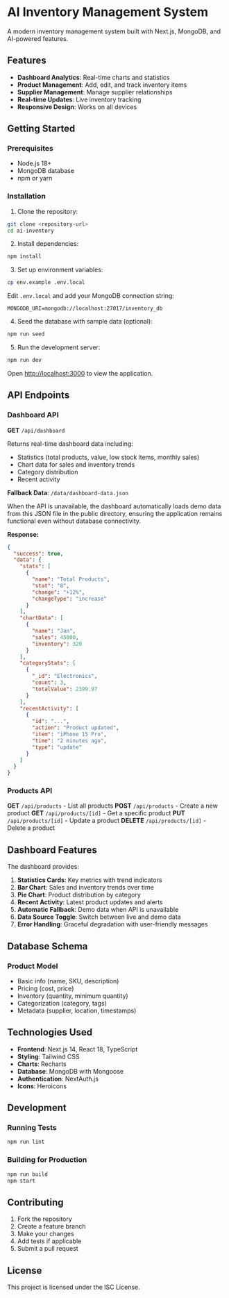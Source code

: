 # AI Inventory Management System

A modern inventory management system built with Next.js, MongoDB, and AI-powered features.

## Features

- **Dashboard Analytics**: Real-time charts and statistics
- **Product Management**: Add, edit, and track inventory items
- **Supplier Management**: Manage supplier relationships
- **Real-time Updates**: Live inventory tracking
- **Responsive Design**: Works on all devices

## Getting Started

### Prerequisites

- Node.js 18+ 
- MongoDB database
- npm or yarn

### Installation

1. Clone the repository:
```bash
git clone <repository-url>
cd ai-inventory
```

2. Install dependencies:
```bash
npm install
```

3. Set up environment variables:
```bash
cp env.example .env.local
```

Edit `.env.local` and add your MongoDB connection string:
```
MONGODB_URI=mongodb://localhost:27017/inventory_db
```

4. Seed the database with sample data (optional):
```bash
npm run seed
```

5. Run the development server:
```bash
npm run dev
```

Open [http://localhost:3000](http://localhost:3000) to view the application.

## API Endpoints

### Dashboard API

**GET** `/api/dashboard`

Returns real-time dashboard data including:
- Statistics (total products, value, low stock items, monthly sales)
- Chart data for sales and inventory trends
- Category distribution
- Recent activity

**Fallback Data**: `/data/dashboard-data.json`

When the API is unavailable, the dashboard automatically loads demo data from this JSON file in the public directory, ensuring the application remains functional even without database connectivity.

**Response:**
```json
{
  "success": true,
  "data": {
    "stats": [
      {
        "name": "Total Products",
        "stat": "8",
        "change": "+12%",
        "changeType": "increase"
      }
    ],
    "chartData": [
      {
        "name": "Jan",
        "sales": 45000,
        "inventory": 320
      }
    ],
    "categoryStats": [
      {
        "_id": "Electronics",
        "count": 3,
        "totalValue": 2399.97
      }
    ],
    "recentActivity": [
      {
        "id": "...",
        "action": "Product updated",
        "item": "iPhone 15 Pro",
        "time": "2 minutes ago",
        "type": "update"
      }
    ]
  }
}
```

### Products API

**GET** `/api/products` - List all products
**POST** `/api/products` - Create a new product
**GET** `/api/products/[id]` - Get a specific product
**PUT** `/api/products/[id]` - Update a product
**DELETE** `/api/products/[id]` - Delete a product

## Dashboard Features

The dashboard provides:

1. **Statistics Cards**: Key metrics with trend indicators
2. **Bar Chart**: Sales and inventory trends over time
3. **Pie Chart**: Product distribution by category
4. **Recent Activity**: Latest product updates and alerts
5. **Automatic Fallback**: Demo data when API is unavailable
6. **Data Source Toggle**: Switch between live and demo data
7. **Error Handling**: Graceful degradation with user-friendly messages

## Database Schema

### Product Model
- Basic info (name, SKU, description)
- Pricing (cost, price)
- Inventory (quantity, minimum quantity)
- Categorization (category, tags)
- Metadata (supplier, location, timestamps)

## Technologies Used

- **Frontend**: Next.js 14, React 18, TypeScript
- **Styling**: Tailwind CSS
- **Charts**: Recharts
- **Database**: MongoDB with Mongoose
- **Authentication**: NextAuth.js
- **Icons**: Heroicons

## Development

### Running Tests
```bash
npm run lint
```

### Building for Production
```bash
npm run build
npm start
```

## Contributing

1. Fork the repository
2. Create a feature branch
3. Make your changes
4. Add tests if applicable
5. Submit a pull request

## License

This project is licensed under the ISC License.
